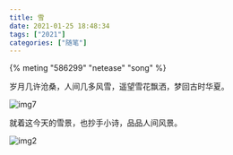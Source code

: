 ```yaml
---
title: 雪
date: 2021-01-25 18:48:34
tags: ["2021"]
categories: ["随笔"]
---
```


{% meting "586299" "netease" "song" %}


岁月几许沧桑，人间几多风雪，遥望雪花飘洒，梦回古时华夏。

<!--more-->

![img7](2021-01-25_18-46.png)

就着这今天的雪景，也抄手小诗，品品人间风景。

![img2](2021-01-25_18-46_1.png)




